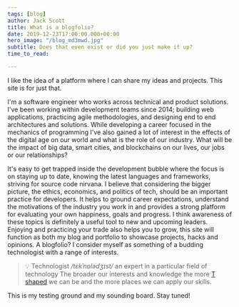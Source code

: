 ```yaml
---
tags: [blog]
author: Jack Scott
title: What is a blogfolio?
date: 2019-12-23T17:00:00.000+00:00
hero_image: "/blog_md3mwd.jpg"
subtitle: Does that even exist or did you just make it up?
time_to_read:

---
```

I like the idea of a platform where I can share my ideas and projects. This site is for just that.

I'm a software engineer who works across technical and product solutions. I've been working within development teams since 2014; building web applications, practicing agile methodologies, and designing end to end architectures and solutions. While developing a career focused in the mechanics of programming I've also gained a lot of interest in the effects of the digital age on our world and what is the role of our industry. What will be the impact of big data, smart cities, and blockchains on our lives, our jobs or our relationships?

It's easy to get trapped inside the development bubble where the focus is on staying up to date, knowing the latest languages and frameworks, striving for source code nirvana. I believe that considering the bigger picture, the ethics, economics, and politics of tech, should be an important practice for developers. It helps to ground career expectations, understand the motivations of the industry you work in and provides a strong platform for evaluating your own happiness, goals and progress. I think awareness of these topics is definitely a useful tool to new and upcoming leaders.
Enjoying and practicing your trade also helps you to grow, this site will function as both my blog and portfolio to showcase projects, hacks and opinions. A blogfolio?
I consider myself as something of a budding technologist with a range of interests.
> 💡 Technologist _/tɛkˈnɒlədʒɪst/_ an expert in a particular field of technology
The broader our interests and knowledge the more [T shaped](https://medium.com/@jchyip/why-t-shaped-people-e8706198e437) we can be and the more places we can apply our skills.

This is my testing ground and my sounding board. Stay tuned!